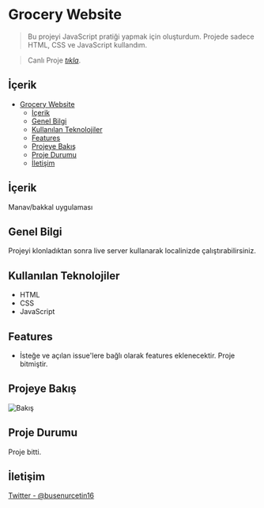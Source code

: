 # Grocery Website

> Bu projeyi JavaScript pratiği yapmak için oluşturdum. Projede sadece HTML, CSS ve JavaScript kullandım.

> Canlı Proje [_tıkla_](https://grocery-website-kappa.vercel.app/).

## İçerik
- [Grocery Website](#grocery-app)
  - [İçerik](#i̇çerik)
  - [Genel Bilgi](#genel-bilgi)
  - [Kullanılan Teknolojiler](#kullanılan-teknolojiler)
  - [Features](#features)
  - [Projeye Bakış](#projeye-bakış)
  - [Proje Durumu](#proje-durumu)
  - [İletişim](#i̇letişim)

## İçerik
Manav/bakkal uygulaması

## Genel Bilgi
Projeyi klonladıktan sonra live server kullanarak localinizde çalıştırabilirsiniz.

## Kullanılan Teknolojiler
- HTML
- CSS
- JavaScript


## Features
- İsteğe ve açılan issue'lere bağlı olarak features eklenecektir. Proje bitmiştir.


## Projeye Bakış
![Bakış](https://github.com/busenurcetin/Grocery-Website/assets/110244548/cd843ba6-1789-4059-a1ca-bb06c8740ee2)


## Proje Durumu
Proje bitti.

## İletişim
[Twitter - @busenurcetin16](https://twitter.com/busenurcetin16)
